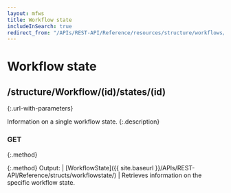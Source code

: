 ```yaml
---
layout: mfws
title: Workflow state
includeInSearch: true
redirect_from: "/APIs/REST-API/Reference/resources/structure/workflows/id/states/id.html"
---
```


# Workflow state

## /structure/Workflow/(id)/states/(id)
{:.url-with-parameters}

Information on a single workflow state. 
{:.description}

### GET
{:.method}

{:.method}
Output: | [WorkflowState]({{ site.baseurl }}/APIs/REST-API/Reference/structs/workflowstate/)
| Retrieves information on the specific workflow state. 
